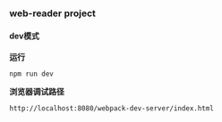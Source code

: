 
### web-reader project

#### dev模式

**运行**

`npm run dev`

**浏览器调试路径**

` http://localhost:8080/webpack-dev-server/index.html `